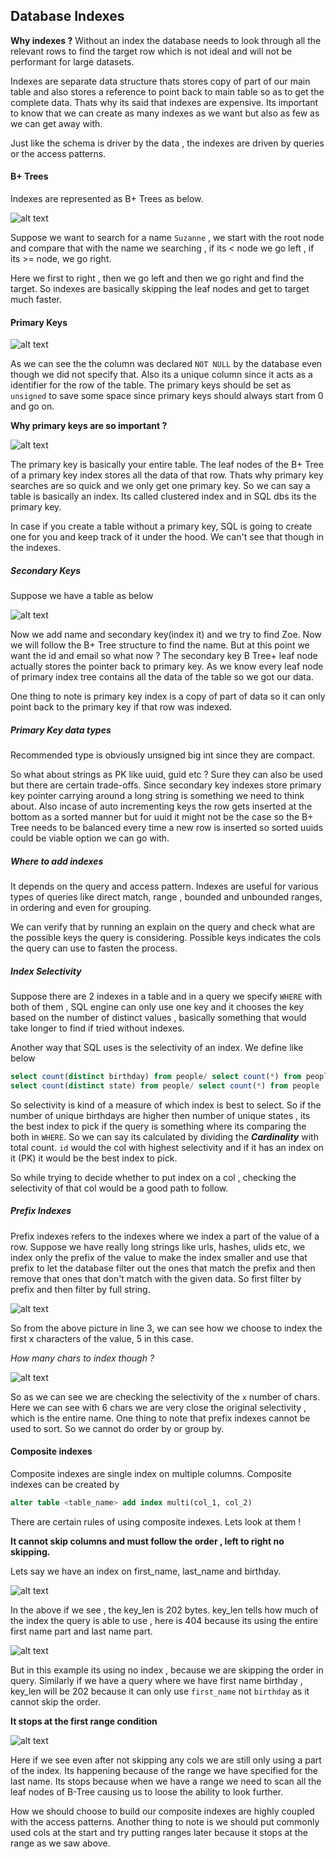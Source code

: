 ## Database Indexes

**Why indexes ?**
Without an index the database needs to look through all the relevant rows to find the target row which is not ideal and will not be performant for large datasets.

Indexes are separate data structure thats stores copy of part of our main table and also stores a reference to point back to main table so as to get the complete data. 
Thats why its said that indexes are expensive.
Its important to know that we can create as many indexes as we want but also as few as we can get away with. 

Just like the schema is driver by the data , the indexes are driven by queries or the access patterns. 

#### B+ Trees

Indexes are represented as B+ Trees as below.

![alt text](/resources/Screenshot%202024-03-17%20at%209.18.50%20PM.png)

Suppose we want to search for a name `Suzanne` , we start with the root node and compare that with the name we searching , if its < node we go left , if its >= node, we go right.

Here we first to right , then we go left and then we go right and find the target.
So indexes are basically skipping the leaf nodes and get to target much faster. 


#### Primary Keys

![alt text](/resources/Screenshot%202024-03-17%20at%209.37.44%20PM.png)

As we can see the the column was declared `NOT NULL` by the database even though we did not specify that. Also its a unique column since it acts as a identifier for the row of the table.
The primary keys should be set as `unsigned` to save some space since primary keys should always start from 0 and go on. 

**Why primary keys are so important ?**

![alt text](/resources/Screenshot%202024-03-17%20at%209.47.40%20PM.png)

The primary key is basically your entire table. The leaf nodes of the B+ Tree of a primary key index stores all the data of that row. Thats why primary key searches are so quick and we only get one primary key. 
So we can say a table is basically an index. Its called clustered index and in SQL dbs its the primary key. 

In case if you create a table without a primary key, SQL is going to create one for you and keep track of it under the hood. We can't see that though in the indexes. 


##### Secondary Keys

Suppose we have a table as below 

![alt text](/resources/Screenshot%202024-03-25%20at%2011.11.48%20PM.png)

Now we add name and secondary key(index it) and we try to find Zoe. Now we will follow the B+ Tree structure to find the name. But at this point we want the id and email so what now ? 
The secondary key B Tree+ leaf node actually stores the pointer back to primary key. As we know every leaf node of primary index tree contains all the data of the table so we got our data. 

One thing to note is primary key index is a copy of part of data so it can only point back to the primary key if that row was indexed. 
##### Primary Key data types

Recommended type is obviously unsigned big int since they are compact.

So what about strings as PK like uuid, guid etc ?
Sure they can also be used but there are certain trade-offs. Since secondary key indexes store primary key pointer carrying around a long string is something we need to think about. 
Also incase of auto incrementing keys the row gets inserted at the bottom as a sorted manner but for uuid it might not be the case so the B+ Tree needs to be balanced every time a new row is inserted so sorted uuids could be viable option we can go with. 

##### Where to add indexes

It depends on the query and access pattern. Indexes are useful for various types of queries like direct match, range , bounded and unbounded ranges, in ordering and even for grouping. 

We can verify that by running an explain on the query and check what are the possible keys the query is considering. Possible keys indicates the cols the query can use to fasten the process.

##### Index Selectivity 

Suppose there are 2 indexes in a table and in a query we specify `WHERE` with both of them , SQL engine can only use one key and it chooses the key based on the number of distinct values , basically something that would take longer to find if tried without indexes. 

Another way that SQL uses is the selectivity of an index.  We define like below

```sql
select count(distinct birthday) from people/ select count(*) from people
select count(distinct state) from people/ select count(*) from people
```

So selectivity is kind of a measure of which index is best to select. So if the number of unique birthdays are higher then number of unique states , its the best index to pick if the query is something where its comparing the both in `WHERE`.
So we can say its calculated by dividing the ***Cardinality*** with total count. 
`id` would the col with highest selectivity and if it has an index on it (PK) it would be the best index to pick.

So while trying to decide whether to put index on a col , checking the selectivity of that col would be a good path to follow. 

##### Prefix Indexes

Prefix indexes refers to the indexes where we index a part of the value of a row. Suppose we have really long strings like urls, hashes, ulids etc, we index only the prefix of the value to make the index smaller and use that prefix to let the database filter out the ones that match the prefix and then remove that ones that don't match with the given data. So first filter by prefix and then filter by full string. 

![alt text](/resources/Screenshot%202024-03-31%20at%208.32.27%20PM.png)

So from the above picture in line 3, we can see how we choose to index the first x characters of the value, 5 in this case.

*How many chars to index though ?*

![alt text](/resources/Screenshot%202024-03-31%20at%208.38.25%20PM.png)

So as we can see we are checking the selectivity of the `x` number of chars. Here we can see with 6 chars we are very close the original selectivity , which is the entire name.
One thing to note that prefix indexes cannot be used to sort. So we cannot do order by or group by. 

#### Composite indexes

Composite indexes are single index on multiple columns. Composite indexes can be created by 

```sql
alter table <table_name> add index multi(col_1, col_2)
```

There are certain rules of using composite indexes. Lets look at them !

**It cannot skip columns and must follow the order , left to right no skipping.** 

Lets say we have an index on first_name, last_name and birthday. 

![alt text](/resources/Screenshot%202024-04-14%20at%2012.43.21%20AM.png)


In the above if we see , the key_len is 202 bytes. key_len tells how much of the index the query is able to use , here is 404 because its using the entire first name part and last name part. 

![alt text](/resources/Screenshot%202024-04-14%20at%2012.45.59%20AM.png)


But in this example its using no index , because we are skipping the order in query. Similarly if we have a query where we have first name birthday , key_len will be 202 because it can only use `first_name` not `birthday` as it cannot skip the order. 

**It stops at the first range condition** 

![alt text](/resources/Screenshot%202024-04-14%20at%2012.51.59%20AM.png)

Here if we see even after not skipping any cols we are still only using a part of the index. Its happening because of the range we have specified for the last name. Its stops because when we have a range we need to scan all the leaf nodes of B-Tree causing us to loose the ability to look further. 

How we should choose to build our composite indexes are highly coupled with the access patterns. Another thing to note is we should put commonly used cols at the start and try putting ranges later because it stops at the range as we saw above. 